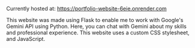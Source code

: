 Currently hosted at: https://portfolio-website-6eie.onrender.com

This website was made using Flask to enable me to work with Google's Gemini API using Python. Here, you can chat with Gemini about my skills and professional experience. This website uses a custom CSS stylesheet, and JavaScript. 
